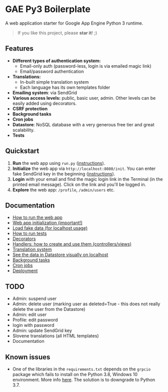 # GAE Py3 Boilerplate

A web application starter for Google App Engine Python 3 runtime.

> If you like this project, please **star it**! ;) 

## Features

- **Different types of authentication system:**
  - Email-only auth (password-less, login is via emailed magic link)
  - Email/password authentication
- **Translations:**
  - In-built simple translation system
  - Each language has its own templates folder
- **Emailing system**: via SendGrid
- **Various access levels:** public, basic user, admin. Other levels can be easily added using decorators.
- **CSRF protection**
- **Background tasks**
- **Cron jobs**
- **Datastore**: NoSQL database with a very generous free tier and great scalability.
- **Tests**

## Quickstart

1. **Run** the web app using `run.py` ([instructions](docs/run-web-app.md)).
2. **Initialize** the web app via `http://localhost:8080/init`. You can enter fake SendGrid key in the beginning ([instructions](docs/init.md)).
3. **Login** with your email and find the magic login link in the Terminal (in the printed email message). Click on the link and you'll be logged in.
4. **Explore** the web app: `/profile`, `/admin/users` etc.

## Documentation

- [How to run the web app](docs/run-web-app.md)
- [Web app initialization (important!)](docs/init.md)
- [Load fake data (for localhost usage)](docs/load-fake-data.md)
- [How to run tests](docs/tests.md)
- [Decorators](docs/decorators.md)
- [Handlers: how to create and use them (controllers/views)](docs/handlers.md)
- [Translation system](docs/translations.md)
- [See the data in Datastore visually on localhost](docs/datastore-visually-localhost.md)
- [Background tasks](docs/background-tasks.md)
- [Cron jobs](docs/cron-jobs.md)
- [Deployment](docs/deployment.md)

## TODO

- Admin: suspend user
- Admin: delete user (marking user as deleted=True - this does not really delete the user from the Datastore)
- Admin: edit user
- Profile: edit password
- login with password
- Admin: update SendGrid key
- Slovene translations (all HTML templates)
- Documentation

## Known issues

- One of the libraries in the `requirements.txt` depends on the `grpcio` package which fails to install on the Python 3.8, Windows 10 environment. More info [here](https://github.com/grpc/grpc/issues/20831). The solution is to downgrade to Python 3.7. 

